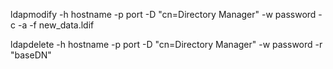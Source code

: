 ldapmodify -h hostname -p port -D "cn=Directory Manager" -w password -c -a -f new_data.ldif


ldapdelete -h hostname -p port -D "cn=Directory Manager" -w password -r "baseDN"
